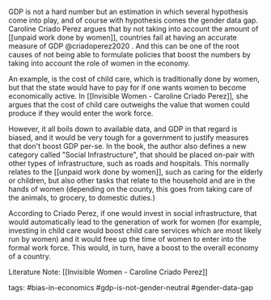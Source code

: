 GDP is not a hard number but an estimation in which several hypothesis come into play, and of course with hypothesis comes the gender data gap. Caroline Criado Perez argues that by not taking into account the amount of [[unpaid work done by women]], countries fail at having an accurate measure of GDP @criadoperez2020 . And this can be one of the root causes of not being able to formulate policies that boost the numbers by taking into account the role of women in the economy. 

An example, is the cost of child care, which is traditionally done by women, but that the state would have to pay for if one wants women to become economically active. In [[Invisible Women - Caroline Criado Perez]], she argues that the cost of child care outweighs the value that women could produce if they would enter the work force. 

However, it all boils down to available data, and GDP in that regard is biased, and it would be very tough for a government to justify measures that don't boost GDP per-se. In the book, the author also defines a new category called "Social Infrastructure", that should be placed on-pair with other types of infrastructure, such as roads and hospitals. This normally relates to the [[unpaid work done by women]], such as caring for the elderly or children, but also other tasks that relate to the household and are in the hands of women (depending on the county, this goes from taking care of the animals, to grocery, to domestic duties.)

According to Criado Perez, if one would invest in social infrastructure, that would automatically lead to the generation of work for women (for example, investing in child care would boost child care services which are most likely run by women) and it would free up the time of women to enter into the formal work force. This would, in turn, have a boost to the overall economy of a country.

Literature Note: [[Invisible Women - Caroline Criado Perez]]

tags: #bias-in-economics #gdp-is-not-gender-neutral #gender-data-gap 